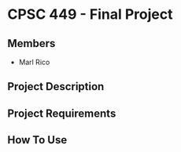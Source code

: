 # CPSC 449 - Final Project

## Members

- Marl Rico

## Project Description

## Project Requirements

## How To Use
